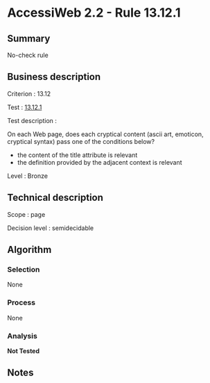 # AccessiWeb 2.2 - Rule 13.12.1

## Summary

No-check rule

## Business description

Criterion : 13.12

Test : [13.12.1](http://www.accessiweb.org/index.php/accessiweb-22-english-version.html#test-13-12-1)

Test description :

On each Web page, does each cryptical content (ascii art, emoticon,
cryptical syntax) pass one of the conditions below?

-   the content of the title attribute is relevant
-   the definition provided by the adjacent context is relevant

Level : Bronze

## Technical description

Scope : page

Decision level :
semidecidable

## Algorithm

### Selection

None

### Process

None

### Analysis

**Not Tested**

## Notes


